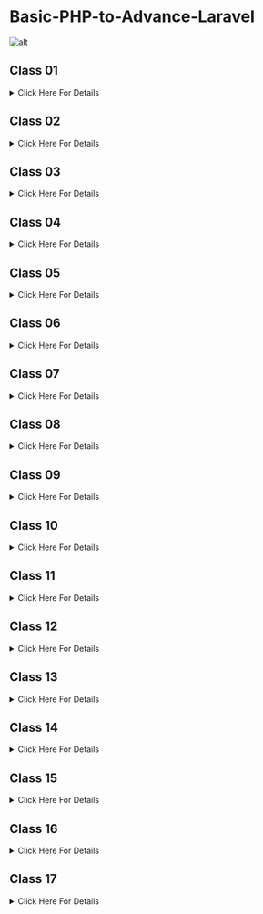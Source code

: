 # Basic-PHP-to-Advance-Laravel
![alt](https://github.com/bdsuman/help/blob/main/php-laravel-mysql-sample.png)

## Class 01

<details>
<summary>Click Here For Details</summary>

##  Github

- What is Git & Github

- Why need Git & Github

- Git bash Downloads & Installation

- Create an Account on Github

- Create project Local to Online

- Create Project Online

- How to fork any github project from another account.

### IDE / Code Editor

- Vs Code Downloads

- Vs Code Editor keyboard shortcuts

- Important Package installation

## Class Resource

### From the very beginning, we have to know about git & github to showcase our daily practice and work for future use.
### And secondly we have to know about vs keyboard shortcuts to save our time in coding, and install essential packages for extra facilities in vs code.


- Git bash Downloads - https://git-scm.com/downloads 

- Create your github account - https://github.com/ 

- Create project Local to Online - https://github.com/rafiswe/Github-Tutorial/blob/master/Create-local-to-online.txt

- Create Project Online - https://github.com/rafiswe/Github-Tutorial/blob/master/Create-online-repository.txt

- Vs Code Downloads - https://code.visualstudio.com/download 

- Vs Code Editor keyboard shortcuts -  https://code.visualstudio.com/shortcuts/keyboard-shortcuts-windows.pdf 

### Important Package installation

- Html snippet

- Html css support

- Intellisense for css class names in html

- Auto close tag

- Auto rename tag

- Beautify

- Bracket pair colorizer

- Php intellisense

- Php namespace resolver

- Alignment

</details> 

## Class 02

<details>
<summary>Click Here For Details </summary>

### PHP Language.

- History of php

- How does php work

- Power of php

### Environment setup, Code Structure & Run Code

- Server setup

- Code syntax & run code 

- How to write Php code in html.

### Variable

- What is Variable?

- Declaration rules of common variables.

- Declaration rules of Constant variables.

- Different between variable & constant.

### Print Way

- Concat string, inverted comma.

- echo, Printf, sprintf

### Different types of Data types


- Most commonly used scalar (মৌলিক) data types - (String, Integer, float, Boolean)

- Compound (যৌগিক) data types - (Array, Object)

- Null, Resource

## Resource

### Please search by keyword which is given on overview and know more from google. Here is just the w3school link. You can learn more from javatpoint, tutorialspoint etc.


- A variable starts with the $ sign, followed by the name of the variable

- A variable name must start with a letter or the underscore character

- A variable name cannot start with a number

- A variable name can only contain alpha-numeric characters and underscores (A-z, 0-9, and _ )

- Variable names are case-sensitive ($age and $AGE are two different variables)

- Ref. Link Variable - https://www.w3schools.com/php/php_variables.asp 

### Declaration rules of constant variables:

- define(name, value, case-insensitive)

- name: Specifies the name of the constant

- value: Specifies the value of the constant

- case-insensitive: Specifies whether the constant name should be case-insensitive. Default is false

- Ref. Link Variable - https://www.w3schools.com/php/php_constants.asp 

- Echo & Print - https://www.c-sharpcorner.com/UploadFile/051e29/types-of-print-function-in-php/ 

- Data types - https://www.w3schools.com/php/php_datatypes.asp 

</details>

## Class 03

<details>
<summary>Click Here For Details</summary>

## Operators and its types in php

### Arithmetic (গাণিতিক অপারেটর) 
>Arithmetic operators are used to perform arithmetic on numbers:

    | Operator | Description                  |
    | -------- | ---------------------------- |
    | +        | Addition                     |
    | -        | Subtraction                  |
    | *        | Multiplication               |
    | **       | Exponentiation               |
    | /        | Division                     |
    | %        | Modulus (Division Remainder) |
    | ++       | Increment                    |
    | --       | Decrement                    |

### Assignment (নির্ধারণ অপারেটর)

> =, +=, -=, *=, /=

### Comparison (তুলনা)

> ==, !=, ===, !==, < (less), > (greater), <=, >=

### Increment / decrement

> ++a, a++, --a, a-- 

### Logical and others

> !, &&, || 

### Statements

- If

- Else

- Else if

- Switch

## Resource

### Operators and its types in php

### Arithmetic (গাণিতিক অপারেটর) 

- R Link: https://www.javatpoint.com/php-operators#Arithmetic 

### Assignment (নির্ধারণ অপারেটর)

- https://www.javatpoint.com/php-operators#Assignment 

### Comparison (তুলনা)

- R Link: https://www.javatpoint.com/php-operators#Comparison 

### Increment / decrement

- R Link: https://www.php.net/manual/en/language.operators.increment.php 

### Logical and others

- Link: https://www.javatpoint.com/php-operators#Logical 

</details>

## Class 04

<details>
<summary>Click Here For Details</summary>

## loop

- Operator: Increment (++) and Decrement (--)

- For Loop

- While loop

- Do while

- Foreach

## Resource
### Operator: Increment (++) and Decrement (--)

- https://www.php.net/manual/en/language.operators.increment.php 

### For Loop

- https://www.javatpoint.com/php-for-loop 

### While loop

- https://www.javatpoint.com/php-while-loop 

### Do while

- https://www.javatpoint.com/php-do-while-loop 

-Exercises: https://codeforwin.org/2015/06/for-do-while-loop-programming-exercises.html 

### Foreach

- https://www.javatpoint.com/php-foreach-loop 

</details>

## Class 05

<details>
<summary>Click Here For Details</summary>

## Different types of Array

- Keyword: break, continue

- Indexed array

- Associative array

- Multidimensional array

### Resource 

1. Break, continue keyword

- https://www.javatpoint.com/php-break

- https://www.javatpoint.com/php-continue 

2. Indexed array

- https://www.javatpoint.com/php-indexed-array 

3. Associative array

- https://www.javatpoint.com/php-associative-array 

4. Multidimensional array

- https://www.javatpoint.com/php-multidimensional-array 

</details>

## Class 06

<details>
<summary>Click Here For Details</summary>

## Array Function
- count(which_array), sizeof(which_array)

- max(which_array), min(which_array)

- in_array(which_you_want_search, from_which_array, strict_mode)

- array_search(which_you_want_search, from_which_array)

- array_pop(from_which_array) - for delete last element

- array_push(which_array, new_value) - add element on last

- array_merge(all_arrays) - make a new array by merging multiple array

- array_slice(from_which_array, from_index, total_element) - make a new array by taking some element from an array.

- array_splice(from_which_array, from_index, total_element) - remove array element from an this array

- array_diff(first_array, second_array)

- array_unique(which_array)

- array_sum(which_array)

### Resource

- https://www.php.net/manual/en/ref.array.php
- https://www.w3schools.com/php/php_ref_array.asp


</details>

## Class 07

<details>
<summary>Click Here For Details</summary>

## More Array functions

- array_rand(from_which_array, how_many_element) - pick random keys
- 
- shuffle(which_array) - randomize order of array elements
- 
- array_chunk(which_array, how_many_element, keys_sequence) - Split an array into chunks
- 
- asort(which_array, sort_rule) - sort ascending order, arsort(which_array, sort_rule) - sort descending order,
- 
- ksort(which_array, sort_rule) - sort keys by ascending order, krsort() - sort keys by descending order
- 
- implode(separator_symble, which_array) - Join array elements with a string (array to string)
- 
- explode(separator_symble, which_string, element_limit) - String to array

### Write php code on html

### Project based on array

### Mini Project - Product List (table/E-commerce)

## Resource
- More array Functions

- https://www.php.net/manual/en/ref.array.php 

- Writing php code in html
- 
- https://www.php.net/manual/en/control-structures.alternative-syntax.php 
- 
- https://stackoverflow.com/questions/10258345/php-simple-foreach-loop-with-html 

</details>

## Class 08

<details>
<summary>Click Here For Details</summary>

## Class 8 Overview
1. User defined Functions 

- What is function & Why we use it.

- Way to create user defined functions.

- Parameter, Argument, Return

- Mini Project - Execute a common work using function

2. Built in String functions

- Strlen()

- Str_word_count()

- Strpos()

- Substr()

- str_split()

- Str_replace()

- Strtoupper()

- Strtolower()

- Str_shuffle()

- md5()

- money_format()

- number_format()

- htmlspecialchars()

- strip_tags()

- trim()

### Class Resource 

1. User Defined Function

- https://www.php.net/manual/en/functions.user-defined.php 

- https://www.w3schools.com/php/php_functions.asp 

2. Built in String functions

- https://www.php.net/manual/en/ref.strings.php 

- https://www.w3schools.com/php/php_ref_string.asp 

</details>

## Class 09

<details>
<summary>Click Here For Details</summary>

## Class 9 Overview
1. Some essentials things

- isset, empty, die

- Undefined, empty / flag, null, array variable

2. Form Handling

- Set Method - for getting form data

- Set Action - for sending data 

- Set Field Name - for getting form data by field name

- Receive Form Value by supper global variable - $_GET, $_POST, $_REQUEST

- Get Method vs Post Method

- Form isset

- Primary Validation message.
### Class Resource

1. Some essentials things

- https://www.php.net/manual/en/function.empty.php 

- https://www.php.net/manual/en/function.isset 

- https://www.php.net/manual/en/function.die 

2. Form Handling

- https://www.w3schools.com/php/php_forms.asp 
2. Github Link 
- https://github.com/rafiswe/PHP-Form-Handling 

</details>

## Class 10

<details>
<summary>Click Here For Details</summary>

## Project
### Form Handling

- Validate - Set Dismissable alert message

- Validate - filter email or not 

- Validate - valid email check function

- Validate - edu email check function

#### Resource
1. Form Handling
- https://www.w3schools.com/php/php_forms.asp 

2. Github Link
- https://github.com/rafiswe/PHP-Form-Handling
</details>

## Class 11

<details>
<summary>Click Here For Details</summary>

## Form Handling
### Topic
1. Form Handling

- Validate - age validate function

- Validate - username validate function

- Validate - keep old data in fields.

- Validate - clear field data after success

- Validate - auto suggestion off

- Field - radio button

- Field - Checkbox field

- Field - select option field
#### Resource
1. Form Handling
- https://www.w3schools.com/php/php_forms.asp 

2. Github Link
- https://github.com/rafiswe/PHP-Form-Handling
</details>

## Class 12
<details>
<summary>Click Here For Details</summary>

## Practice class 12
   
###  Create a own design of company website

### Template it 

</details>

## Class 13
<details>
<summary>Click Here For Details</summary>

## Assignment
### Practice class 13

- Create a Database name  user_information.

- In Users table 7 column:  id  , username , age , phone, address, created_at, updated_at

- In Products table 7 column: id, post_title , post_details, post_file, created_at, updated_at, deleted_at

- In comments table 3 column:  id, post_id, comment, created_at, updated_at, deleted_at


- make a single & multiple insert query for every table.

- Make a update query and also make a delete query for every table



- Now create a text file and write all sql query there and submit github repo link

#### Resource
##### Data Types in sql

- https://www.tutorialspoint.com/mysql/mysql-data-types.htm 

##### Data CRUD into a table

- https://www.w3schools.com/sql/sql_insert.asp 

- https://www.w3schools.com/sql/sql_update.asp 

- https://www.w3schools.com/sql/sql_delete.asp 

- https://www.w3schools.com/sql/sql_select.asp 
</details>

## Class 14
<details>
<summary>Click Here For Details</summary>

## Title
### Create a Database name  user_information.
- In Users table 5 column:  id  , username , age , phone, address, salary , country  ,created_at, updated_at

- Find users who live in same country 

- Show data  by high to low salary 

- Show data who get the highest salary

- Show data who get the lowest 

- Show how many table you have 

- Show me how many users get a salary range of ( 5000 -15000).

### Resource

- https://www.w3schools.com/mysql/mysql_select.asp

</details>

## Class 15
<details>
<summary>Click Here For Details</summary>

## Table Joining
### MySql Join Table
- Left join

- Right join

- Inner join

- Relation

- Group By

- Having
</details>

## Class 16
<details>
<summary>Click Here For Details</summary>

## Portfolio Website
### Given Website Find Draw Database Design 

</details>

## Class 17
<details>
<summary>Click Here For Details</summary>

## Title
### Sub Title

</details>